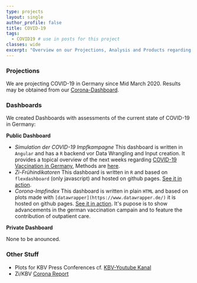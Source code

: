 ```yaml
---
type: projects
layout: single
author_profile: false
title: COVID-19
tags: 
  - COVID19 # use in posts for this project
classes: wide
excerpt: "Overview on our Projections, Analysis and Products regarding COVID-19 in Germany"
---
```


### Projections

We are projecting COVID-19 in Germany since Mid March 2020. Results may be obtained from our [Corona-Dashboard](https://www.zidatasciencelab.de/covid19dashboard/Start").

### Dashboards

We created Dashboards with assessments of the current state of COVID-19 in Germany:

**Public Dashboard**

- *Simulation der COVID-19 Impfkampagne* This dashboard is written in `Angular` and has a `R` backend vor Data Wrangling and Input creation. It provides a topical overview of the next weeks regarding [COVID-19 Vaccination in Germany](https://www.zidatasciencelab.de/cov19vaccsim/), Methods are [here](https://www.zidatasciencelab.de/cov19vaccsim/Methoden).
- *Zi-Frühindikatoren* This dashboard is written in `R` and based on `flexdashboard` (only javascript) and hosted on github pages. [See it in action](https://www.zidatasciencelab.de/covid19dashboard/Start).
- *Corona-Impfindex* This dashboard is written in plain `HTML` and based on plots made with `[datawrapper](https://www.datawrapper.de/)` it is hosted on github pages. [See it in action](https://www.zidatasciencelab.de/covidimpfindex/). It's pupose is to show advancements in the german vaccination campain and to feature the contribution of outpatient care.
 
**Private Dashboard**

None to be anounced.

### Other Stuff

- Plots for KBV Press Conferences cf. [KBV-Youtube Kanal](https://www.youtube.com/user/kbv4u/search?query=pressekonferenz++coronavirus)
- Zi/KBV [Corona Report](https://www.kbv.de/html/corona-report.php)
